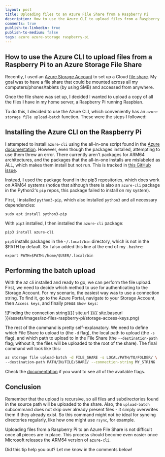 ```yaml
---
layout: post
title: Uploading files to an Azure File Share from a Raspberry Pi
description: How to use the Azure CLI to upload files from a Raspberry Pi to an Azure Storage File Share
comments: true
publish-to-linkedin: true
publish-to-medium: false
tags: azure azure-storage raspberry-pi
---
```


## How to use the Azure CLI to upload files from a Raspberry Pi to an Azure Storage File Share

Recently, I used an [Azure Storage Account](https://docs.microsoft.com/en-us/azure/storage/common/storage-introduction) to set up a Cloud [file share](https://docs.microsoft.com/en-us/azure/storage/files/storage-files-introduction). My goal was to have a file share that could be mounted across all my computers/phones/tablets (by using SMB) and accessed from anywhere.

Once the file share was set up, I decided I wanted to upload a copy of all the files I have in my home server, a Raspberry Pi running Raspbian.

To do this, I decided to use the Azure CLI, which conveniently has an `azure storage file upload-batch` function. These were the steps I followed:

## Installing the Azure CLI on the Raspberry Pi

I attempted to install `azure-cli` using the all-in-one script found in the [Azure documentation](https://docs.microsoft.com/en-us/cli/azure/install-azure-cli-linux?pivots=apt). However, even though the packages installed, attempting to use them threw an error. There currently aren't packages for ARM64 architectures, and the packages that the all-in-one installs are mislabeled as ALL, which makes them install but not run. This is tracked in [this GitHub issue](https://github.com/Azure/azure-cli/issues/7368).

Instead, I used the package found in the pip3 repositories, which does work on ARM64 systems (notice that although there is also an `azure-cli` package in the Python2's `pip` repos, this package failed to install on my system).

First, I installed `python3-pip`, which also installed `python3` and all necessary dependencies:

```
sudo apt install python3-pip
```

With `pip3` installed, I then installed the `azure-cli` package:

```
pip3 install azure-cli
```

`pip3` installs packages in the `~/.local/bin` directory, which is not in the $PATH by default. So I also added this line at the end of my `.bashrc`:

```
export PATH=$PATH:/home/$USER/.local/bin
```

## Performing the batch upload

With the az cli installed and ready to go, we can perform the file upload. First, we need to decide which method to use for authenticating to the Storage Account. For my scenario, the easiest way was to use a connection string. To find it, go to the Azure Portal, navigate to your Storage Account, then `Access keys`, and finally press `Show keys`:

![Finding the connection string]({{ site.url }}{{ site.baseurl }}/assets/images/az-files-raspberry-pi/storage-access-keys.png)

The rest of the command is pretty self-explanatory. We need to define which File Share to upload to (the `-d` flag), the local path to upload (the `-s` flag), and which path to upload to in the File Share (the `--destination-path` flag; without it, the files will be uploaded to the root of the share). The final command will look like this:

```bash
az storage file upload-batch -d FILE_SHARE -s LOCAL/PATH/TO/FOLDER/ \
--destination-path PATH/IN/FILE/SHARE/ --connection-string MY_STRING
```

Check the [documentation](https://docs.microsoft.com/en-us/cli/azure/storage/file?view=azure-cli-latest#az-storage-file-upload-batch) if you want to see all of the available flags.

## Conclusion

Remember that the upload is recursive, so all files and subdirectories found in the source path will be uploaded to the share. Also, the `upload-batch` subcommand does not skip over already present files - it simply overwrites them if they already exist. So this command might not be ideal for syncing directories regularly, like how one might use `rsync`, for example.

Uploading files from a Raspberry Pi to an Azure File Share is not difficult once all pieces are in place. This process should become even easier once Microsoft releases the ARM64 version of `azure-cli`.

Did this tip help you out? Let me know in the comments below!
